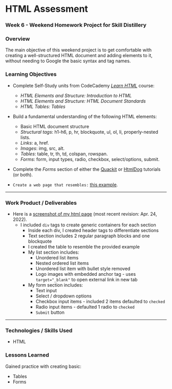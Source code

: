 # HTML Assessment

### Week 6 - Weekend Homework Project for Skill Distillery

### Overview

The main objective of this weekend project is to get comfortable with creating a well-structured HTML document and adding elements to it,
without needing to Google the basic syntax and tag names.

### Learning Objectives

* Complete Self-Study units from CodeCademy _[Learn HTML][Codecademy]_ course:
  * _HTML Elements and Structure: Introduction to HTML_
  * _HTML Elements and Structure: HTML Document Standards_
  * _HTML Tables: Tables_  

* Build a fundamental understanding of the following HTML elements:
  * Basic HTML document structure
  * *Structural tags*: h1-h6, p, hr, blockquote, ul, ol, li, properly-nested lists.
  * *Links*: a, href.
  * *Images*: img, src, alt.
  * *Tables*: table, tr, th, td, colspan, rowspan.
  * *Forms*: form, input types, radio, checkbox, select/options, submit.

* Complete the _Forms_ section of either the [Quackit][quackit] or [HtmlDog][Htmldog] tutorials (or both).

* `Create a web page that resembles:` [this example](images/assessment_example.png).
<hr>

### Work Product / Deliverables

* Here is a [screenshot of my html page](images/BrianHTMLpage.png) (most recent revision: Apr. 24, 2022).
  * I included `div` tags to create generic containers for each section
    * Inside each div, I created header tags to differentiate sections
    * Text section includes 2 regular paragraph blocks and one blockquote
    * I created the table to resemble the provided example
    * My list section includes:
      * Unordered list items
      * Nested ordered list items
      * Unordered list item with bullet style removed
      * Logo images with embedded anchor tag - uses `target="_blank"` to open external link in new tab
    * My form section includes:
      * Text input
      * Select / dropdown options
      * Checkbox input items - included 2 items defaulted to `checked`
      * Radio input items - defaulted 1 radio to `checked`
      * `Submit` button
<hr>

### Technologies / Skills Used

* HTML  

### Lessons Learned

Gained practice with creating basic:
  * Tables
  * Forms

[Codecademy]: https://www.codecademy.com/learn/learn-html
[quackit]:http://www.quackit.com/html/tutorial/html_formatting.cfm
[Htmldog]: http://htmldog.com/guides/html/beginner/
